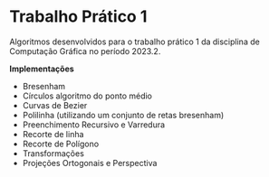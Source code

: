 # Trabalho Prático 1
Algoritmos desenvolvidos para o trabalho prático 1 da disciplina de Computação Gráfica no período 2023.2.

**Implementações**
- Bresenham
- Círculos algoritmo do ponto médio
- Curvas de Bezier
- Polilinha (utilizando um conjunto de retas bresenham)
- Preenchimento Recursivo e Varredura
- Recorte de linha
- Recorte de Polígono
- Transformações
- Projeções Ortogonais e Perspectiva
